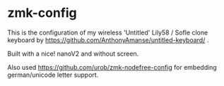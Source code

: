 # zmk-config

This is the configuration of my wireless 'Untitled' Lily58 / Sofle clone keyboard by https://github.com/AnthonyAmanse/untitled-keyboard/ .

Built with a nice! nanoV2 and without screen.

Also used https://github.com/urob/zmk-nodefree-config for embedding german/unicode letter support.
